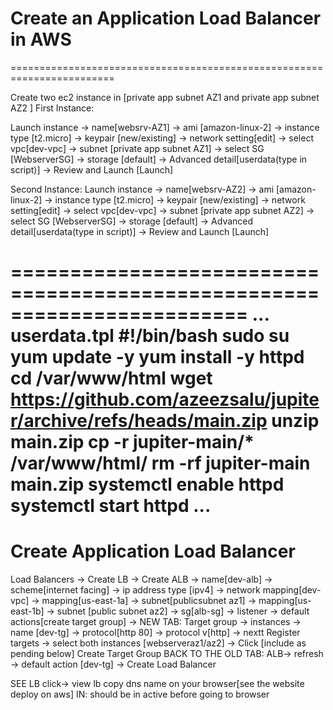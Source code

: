 # Create an Application Load Balancer in AWS
========================================================================

Create two ec2 instance in [private app subnet AZ1 and private app subnet AZ2 ]
First Instance:

Launch instance -> name[websrv-AZ1] -> ami [amazon-linux-2] -> instance type [t2.micro] -> keypair [new/existing] -> network setting[edit] -> 
select vpc[dev-vpc] -> subnet [private app subnet AZ1] -> select SG [WebserverSG] -> storage [default] -> Advanced detail[userdata(type in script)] ->  Review and Launch [Launch]

Second Instance:
Launch instance -> name[websrv-AZ2] -> ami [amazon-linux-2] -> instance type [t2.micro] -> keypair [new/existing] -> network setting[edit] -> select vpc[dev-vpc] -> subnet [private app subnet AZ2] ->
select SG [WebserverSG] -> storage [default] -> Advanced detail[userdata(type in script)] ->  Review and Launch [Launch]


========================================================================
...
userdata.tpl
#!/bin/bash
sudo su
yum update -y
yum install -y httpd
cd /var/www/html
wget https://github.com/azeezsalu/jupiter/archive/refs/heads/main.zip
unzip main.zip
cp -r jupiter-main/* /var/www/html/
rm -rf jupiter-main main.zip
systemctl enable httpd 
systemctl start httpd
...
============================================================================

# Create Application Load Balancer
Load Balancers -> 
Create LB ->
Create ALB -> name[dev-alb] -> 
scheme[internet facing] -> 
ip address type [ipv4] ->
network mapping[dev-vpc] -> mapping[us-east-1a] -> subnet[publicsubnet az1] ->
 mapping[us-east-1b] -> subnet [public subnet az2] -> sg[alb-sg] -> 
 listener -> default actions[create target group] ->
NEW TAB:
 Target group -> instances -> name [dev-tg] -> protocol[http 80] -> protocol v[http] -> nextt
 Register targets -> select both instances [webserveraz1/az2] -> Click [include as pending below]
 Create Target Group
BACK TO THE OLD TAB:
ALB-> refresh -> default action [dev-tg] -> Create Load Balancer

SEE LB 
click-> view lb
copy dns name on your browser[see the website deploy on aws]
IN: should be in active before going to browser





